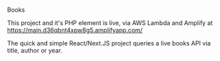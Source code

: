 Books

This project and it's PHP element is live, via AWS Lambda and Amplify at https://main.d36qbnt4xpw8g5.amplifyapp.com/

The quick and simple React/Next.JS project queries a live books API via title, author or year. 
